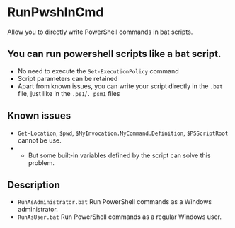 # RunPwshInCmd
Allow you to directly write PowerShell commands in bat scripts.

## You can run powershell scripts like a bat script.

* No need to execute the `Set-ExecutionPolicy` command
* Script parameters can be retained
* Apart from known issues, you can write your script directly in the `.bat` file, just like in the `.ps1`/`. psm1` files

## Known issues

- `Get-Location`, `$pwd`, `$MyInvocation.MyCommand.Definition`, `$PSScriptRoot` cannot be use.
- - But some built-in variables defined by the script can solve this problem.

## Description

- `RunAsAdministrator.bat` Run PowerShell commands as a Windows administrator.
- `RunAsUser.bat` Run PowerShell commands as a regular Windows user.
